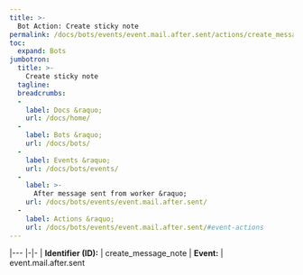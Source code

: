 ```yaml
---
title: >-
  Bot Action: Create sticky note
permalink: /docs/bots/events/event.mail.after.sent/actions/create_message_note/
toc:
  expand: Bots
jumbotron:
  title: >-
    Create sticky note
  tagline: 
  breadcrumbs:
  -
    label: Docs &raquo;
    url: /docs/home/
  -
    label: Bots &raquo;
    url: /docs/bots/
  -
    label: Events &raquo;
    url: /docs/bots/events/
  -
    label: >-
      After message sent from worker &raquo;
    url: /docs/bots/events/event.mail.after.sent/
  -
    label: Actions &raquo;
    url: /docs/bots/events/event.mail.after.sent/#event-actions
---
```


|---
|-|-
| **Identifier (ID):** | create_message_note
| **Event:** | event.mail.after.sent
